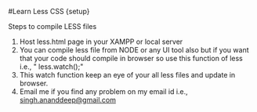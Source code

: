 #Learn Less CSS {setup}


Steps to compile LESS files
	<ol>
		<li> Host less.html page in your XAMPP or local server </li>
		<li> You can compile less file from NODE or any UI tool also but if you want that your code should compile in browser so use this function of less i.e., " less.watch();" </li>
		<li> This watch function keep an eye of your all less files and update in browser. </li>
		<li> Email me if you find any problem on my email id i.e., <a href="mailto:singh.ananddeep@gmail.com">singh.ananddeep@gmail.com</a> </li>
	</ol>
